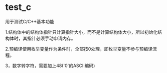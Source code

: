 # test_c
用于测试C/C++基本功能

1.结构体中的结构体指针只计算指针大小，而不是计算结构体大小，所以初始化结构体时，其指针必须手动申请内存。

2.预编译使用枚举变量作为条件时，全部按0处理，即枚举变量不参与预编译流程。

3，数字转字符，需要加上48('0'的ASCII编码)